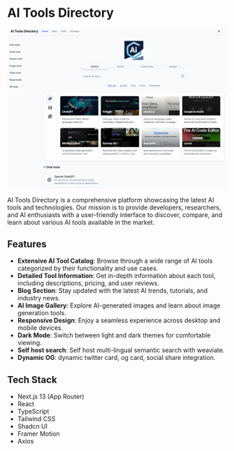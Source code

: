 # AI Tools Directory

![AI Tools Directory Logo](https://github.com/flowinginthewind700/mazu-link-light/blob/main/frontend/public/images/agi_screenshot.png)

AI Tools Directory is a comprehensive platform showcasing the latest AI tools and technologies. Our mission is to provide developers, researchers, and AI enthusiasts with a user-friendly interface to discover, compare, and learn about various AI tools available in the market.

## Features

- **Extensive AI Tool Catalog**: Browse through a wide range of AI tools categorized by their functionality and use cases.
- **Detailed Tool Information**: Get in-depth information about each tool, including descriptions, pricing, and user reviews.
- **Blog Section**: Stay updated with the latest AI trends, tutorials, and industry news.
- **AI Image Gallery**: Explore AI-generated images and learn about image generation tools.
- **Responsive Design**: Enjoy a seamless experience across desktop and mobile devices.
- **Dark Mode**: Switch between light and dark themes for comfortable viewing.
- **Self host search**: Self host multi-lingual semantic search with weaviate.
- **Dynamic OG**: dynamic twitter card, og card, social share integration.

## Tech Stack

- Next.js 13 (App Router)
- React
- TypeScript
- Tailwind CSS
- Shadcn UI
- Framer Motion
- Axios
